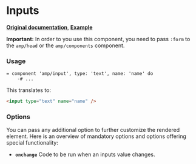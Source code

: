 # Inputs

**[Original documentation](https://www.ampproject.org/docs/reference/components/amp-form)**, **[Example](https://ampbyexample.com/components/amp-form)**

**Important:** In order to you use this component, you need to pass `:form` to the `amp/head` or the `amp/components` component.

### Usage

```haml
= component 'amp/input', type: 'text', name: 'name' do
    -# ...
```

This translates to:

```html
<input type="text" name="name" />
```

### Options

You can pass any additional option to further customize the rendered element. Here is an overview of mandatory options and options offering special functionality:

* **`onchange`** Code to be run when an inputs value changes.
